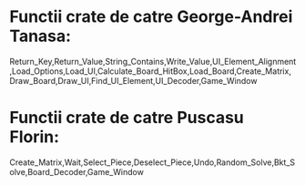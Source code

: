 #
#  Functii crate de catre George-Andrei Tanasa:
Return_Key,Return_Value,String_Contains,Write_Value,UI_Element_Alignment,Load_Options,Load_UI,Calculate_Board_HitBox,Load_Board,Create_Matrix,Draw_Board,Draw_UI,Find_UI_Element,UI_Decoder,Game_Window
#
#  Functii crate de catre Puscasu Florin:
Create_Matrix,Wait,Select_Piece,Deselect_Piece,Undo,Random_Solve,Bkt_Solve,Board_Decoder,Game_Window
